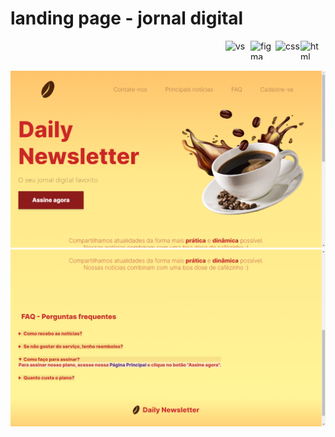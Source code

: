 # landing page - jornal digital

<img align="right" alt="html" height="30" width="40" src="https://logodownload.org/wp-content/uploads/2016/10/html5-logo-10.png">
<img align="right" alt="css" height="30" width="40" src="https://logospng.org/download/css-3/logo-css-3-2048.png">
<img align="right" alt="figma" height="30" width="40" src="https://upload.wikimedia.org/wikipedia/commons/3/33/Figma-logo.svg">
<img align="right" alt="vs" height="30" width="40" src="https://upload.wikimedia.org/wikipedia/commons/thumb/9/9a/Visual_Studio_Code_1.35_icon.svg/2048px-Visual_Studio_Code_1.35_icon.svg.png">
<br>
<br>

 ![Landing Page](https://raw.githubusercontent.com/anneestherlf/landing-page-jornal/main/landing%20page/images/readme/dailynewsletter1.png)
 ![Landing Page](https://raw.githubusercontent.com/anneestherlf/landing-page-jornal/main/landing%20page/images/readme/dailynewsletter2.png)
